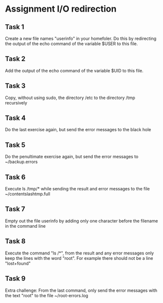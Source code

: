 # Assignment I/O redirection

## Task 1
Create a new file names "userinfo" in your homefoler. Do this by redirecting the output of the echo command of the variable $USER to this file. 

## Task 2
Add the output of the echo command of the variable $UID to this file.

## Task 3
Copy, without using sudo, the directory /etc to the directory /tmp recursively

## Task 4
Do the last exercise again, but send the error messages to the black hole

## Task 5
Do the penultimate exercise again, but send the error messages to ~/backup.errors

## Task 6
Execute ls /tmp/* while sending the result and error messages to the file ~/contentslashtmp.full

## Task 7
Empty out the file userinfo by adding only one character before the filename in the command line 

## Task 8
Execute the command "ls /*", from the result and any error messages only keep the lines with the word "root". For example there should not be a line "lost+found"

## Task 9
Extra challenge: 
From the last command, only send the error messages with the text "root" to the file ~/root-errors.log
